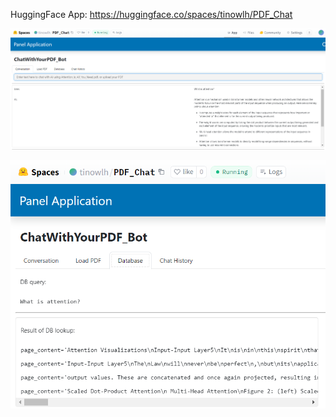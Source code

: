 HuggingFace App: https://huggingface.co/spaces/tinowlh/PDF_Chat

![Screenshot1](https://github.com/tinowlh/PDF_Chat/blob/master/docs/Screenshot_PDFChatBot1.png?raw=true)

![Screenshot2](https://github.com/tinowlh/PDF_Chat/blob/master/docs/Screenshot_PDFChatBot2.png?raw=true)

